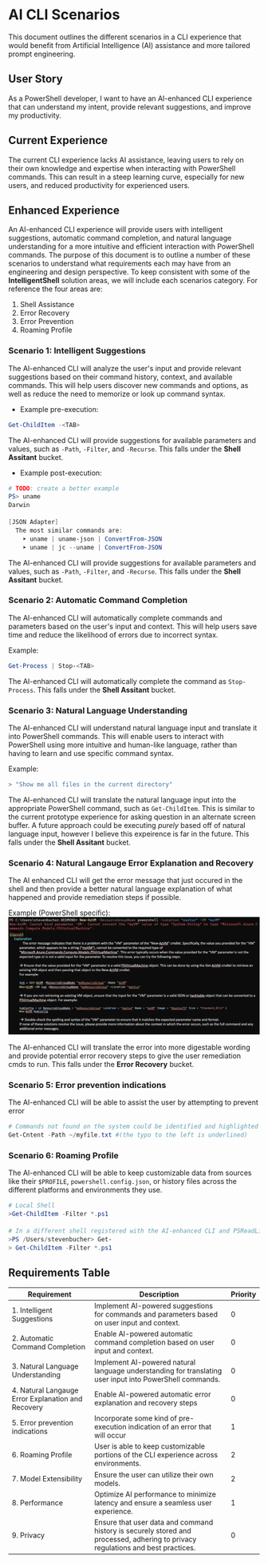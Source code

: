 # AI CLI Scenarios

This document outlines the different scenarios in a CLI experience that would benefit from
Artificial Intelligence (AI) assistance and more tailored prompt engineering.

## User Story

As a PowerShell developer, I want to have an AI-enhanced CLI experience that can understand my
intent, provide relevant suggestions, and improve my productivity.

## Current Experience

The current CLI experience lacks AI assistance, leaving users to rely on their own knowledge and
expertise when interacting with PowerShell commands. This can result in a steep learning curve,
especially for new users, and reduced productivity for experienced users.

## Enhanced Experience

An AI-enhanced CLI experience will provide users with intelligent suggestions, automatic command
completion, and natural language understanding for a more intuitive and efficient interaction with
PowerShell commands. The purpose of this document is to outline a number of these scenarios to
understand what requirements each may have from an engineering and design perspective. To keep
consistent with some of the **IntelligentShell** solution areas, we will include each scenarios
category. For reference the four areas are:
1. Shell Assistance
2. Error Recovery
3. Error Prevention
4. Roaming Profile

### Scenario 1: Intelligent Suggestions

The AI-enhanced CLI will analyze the user's input and provide relevant suggestions based on their
command history, context, and available commands. This will help users discover new commands and
options, as well as reduce the need to memorize or look up command syntax.

- Example pre-execution:

```powershell
Get-ChildItem -<TAB>
```

The AI-enhanced CLI will provide suggestions for available parameters and values, such as `-Path`, `-Filter`, and `-Recurse`. This falls under the **Shell Assitant** bucket.

- Example post-execution:

```powershell
# TODO: create a better example
PS> uname
Darwin

[JSON Adapter]
  The most similar commands are:
    ➤ uname | uname-json | ConvertFrom-JSON
    ➤ uname | jc --uname | ConvertFrom-JSON
```

The AI-enhanced CLI will provide suggestions for available parameters and values, such as `-Path`, `-Filter`, and `-Recurse`. This falls under the **Shell Assitant** bucket.

### Scenario 2: Automatic Command Completion

The AI-enhanced CLI will automatically complete commands and parameters based on the user's input
and context. This will help users save time and reduce the likelihood of errors due to incorrect
syntax. 

Example:

```powershell
Get-Process | Stop-<TAB>
```

The AI-enhanced CLI will automatically complete the command as `Stop-Process`. This falls under the **Shell Assitant** bucket.

### Scenario 3: Natural Language Understanding

The AI-enhanced CLI will understand natural language input and translate it into PowerShell
commands. This will enable users to interact with PowerShell using more intuitive and human-like
language, rather than having to learn and use specific command syntax. 

Example:

```powershell
> "Show me all files in the current directory"
```

The AI-enhanced CLI will translate the natural language input into the appropriate PowerShell
command, such as `Get-ChildItem`. This is similar to the current prototype experience for asking
question in an alternate screen buffer. A future approach could be executing _purely_ based off of
natural language input, however I believe this expeirence is far in the future. This falls under the
**Shell Assitant** bucket.

### Scenario 4: Natural Langauge Error Explanation and Recovery

The AI enhanced CLI will get the error message that just occured in the shell and then provide a better natural language explanation of what happened and provide remediation steps if possible.

Example (PowerShell specific):
![Error to NL and recovery picture](./media/Assistive_scenarios/ErrorNLRecovery.png)

The AI-enhanced CLI will translate the error into more digestable wording and provide potential
error recovery steps to give the user remediation cmds to run. This falls under the **Error
Recovery** bucket.

### Scenario 5: Error prevention indications

The AI-enhanced CLI will be able to assist the user by attempting to prevent error

```powershell
# Commands not found on the system could be identified and highlighted
Get-Cntent -Path ~/myfile.txt #(the typo to the left is underlined)
```

### Scenario 6: Roaming Profile

The AI-enhanced CLI will be able to keep customizable data from sources like their `$PROFILE`, `powershell.config.json`, or history files across the different platforms and environments they use.

```powershell
# Local Shell
>Get-ChildItem -Filter *.ps1

# In a different shell registered with the AI-enhanced CLI and PSReadLine Listview enabled
>PS /Users/stevenbucher> Get-                        
> Get-ChildItem -Filter *.ps1                                         [History]
```

## Requirements Table

| Requirement | Description | Priority |
| --- | --- | --- |
| 1. Intelligent Suggestions | Implement AI-powered suggestions for commands and parameters based on user input and context. | 0 |
| 2. Automatic Command Completion | Enable AI-powered automatic command completion based on user input and context. | 0 |
| 3. Natural Language Understanding | Implement AI-powered natural language understanding for translating user input into PowerShell commands. | 0 |
| 4. Natural Langauge Error Explanation and Recovery | Enable AI-powered automatic error explanation and recovery steps | 0 |
| 5. Error prevention indications | Incorporate some kind of pre-execution indication of an error that will occur | 1 |
| 6. Roaming Profile | User is able to keep customizable portions of the CLI experience across environments. | 2 |
| 7. Model Extensibility | Ensure the user can utilize their own models. | 2 |
| 8. Performance | Optimize AI performance to minimize latency and ensure a seamless user experience. | 1 |
| 9. Privacy | Ensure that user data and command history is securely stored and processed, adhering to privacy regulations and best practices. | 0 |
